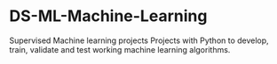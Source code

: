 # DS-ML-Machine-Learning
Supervised Machine learning projects
Projects with Python to develop, train, validate and test working machine learning algorithms.
